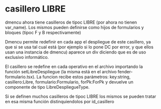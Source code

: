 # casillero LIBRE

dmencu ahora tiene casilleros de tipoc LIBRE (por ahora no tienen var_name). Los mismos pueden definirse como hijos de formularios y bloques (tipoc F y B respectivamente)

Dmencu permite redefinir en cada app el despliegue de este casillero, ya que si se usa tal cual está (por ejemplo si lo pone DC por error, y que ellos usan una instancia de dmencu) aparece un div diciendo que es de uso exclusivo informático.

El casillero se redefine en cada operativo en el archivo importando la función setLibreDespliegue (la misma está en el archivo fender-formulario.tsx). La funcion recibe estos parámetros: key:string, casillero:Libre,  formulario:Formulario,  forPk:ForPk y devuelve un componente de tipo LibreDespliegueType.

Si se definen muchos casilleros de tipoc LIBRE los mismos se pueden tratar en esa misma función distinquiendolos por id_casillero 